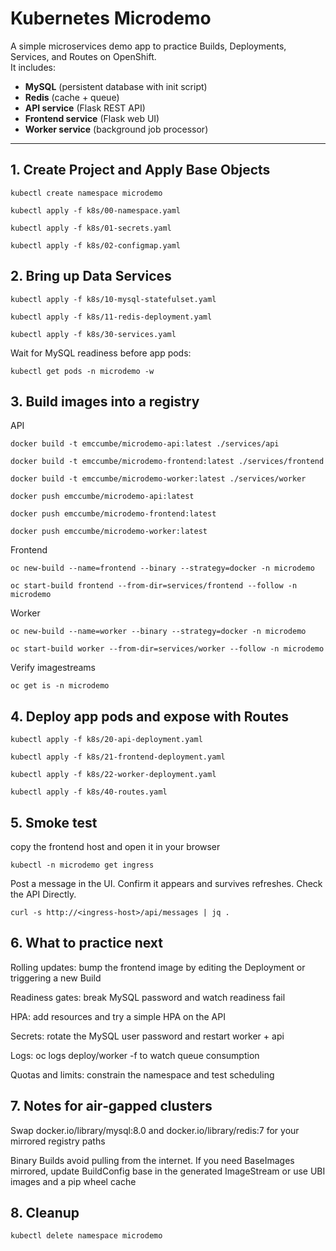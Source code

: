 # Kubernetes Microdemo

A simple microservices demo app to practice Builds, Deployments, Services, and Routes on OpenShift.  
It includes:
- **MySQL** (persistent database with init script)
- **Redis** (cache + queue)
- **API service** (Flask REST API)
- **Frontend service** (Flask web UI)
- **Worker service** (background job processor)

---

## 1. Create Project and Apply Base Objects

`kubectl create namespace microdemo`

`kubectl apply -f k8s/00-namespace.yaml`

`kubectl apply -f k8s/01-secrets.yaml`

`kubectl apply -f k8s/02-configmap.yaml`


## 2.  Bring up Data Services
`kubectl apply -f k8s/10-mysql-statefulset.yaml`

`kubectl apply -f k8s/11-redis-deployment.yaml`

`kubectl apply -f k8s/30-services.yaml`

Wait for MySQL readiness before app pods:

`kubectl get pods -n microdemo -w`


## 3. Build images into a registry
API

`docker build -t emccumbe/microdemo-api:latest ./services/api`

`docker build -t emccumbe/microdemo-frontend:latest ./services/frontend`

`docker build -t emccumbe/microdemo-worker:latest ./services/worker`

`docker push emccumbe/microdemo-api:latest`

`docker push emccumbe/microdemo-frontend:latest`

`docker push emccumbe/microdemo-worker:latest`


Frontend

`oc new-build --name=frontend --binary --strategy=docker -n microdemo`

`oc start-build frontend --from-dir=services/frontend --follow -n microdemo`


Worker

`oc new-build --name=worker --binary --strategy=docker -n microdemo`

`oc start-build worker --from-dir=services/worker --follow -n microdemo`

Verify imagestreams

`oc get is -n microdemo`

## 4. Deploy app pods and expose with Routes

`kubectl apply -f k8s/20-api-deployment.yaml`

`kubectl apply -f k8s/21-frontend-deployment.yaml`

`kubectl apply -f k8s/22-worker-deployment.yaml`

`kubectl apply -f k8s/40-routes.yaml`


## 5. Smoke test
copy the frontend host and open it in your browser

`kubectl -n microdemo get ingress`

Post a message in the UI.  Confirm it appears and survives refreshes.  Check the API Directly.

`curl -s http://<ingress-host>/api/messages | jq .`

## 6. What to practice next

Rolling updates: bump the frontend image by editing the Deployment or triggering a new Build

Readiness gates: break MySQL password and watch readiness fail

HPA: add resources and try a simple HPA on the API

Secrets: rotate the MySQL user password and restart worker + api

Logs: oc logs deploy/worker -f to watch queue consumption

Quotas and limits: constrain the namespace and test scheduling

## 7. Notes for air‑gapped clusters

Swap docker.io/library/mysql:8.0 and docker.io/library/redis:7 for your mirrored registry paths

Binary Builds avoid pulling from the internet. If you need BaseImages mirrored, update BuildConfig base in the generated ImageStream or use UBI images and a pip wheel cache

## 8. Cleanup

`kubectl delete namespace microdemo`
